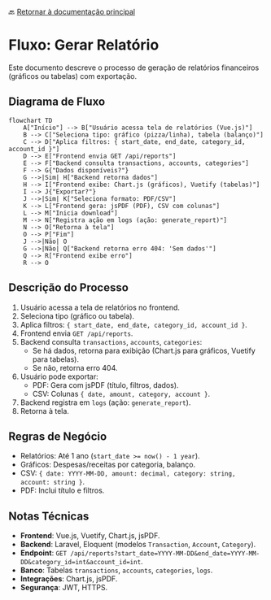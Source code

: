 🔙 [Retornar à documentação principal](../../README.md)

# Fluxo: Gerar Relatório

Este documento descreve o processo de geração de relatórios financeiros (gráficos ou tabelas) com exportação.

## Diagrama de Fluxo

```mermaid
flowchart TD
    A["Início"] --> B["Usuário acessa tela de relatórios (Vue.js)"]
    B --> C["Seleciona tipo: gráfico (pizza/linha), tabela (balanço)"]
    C --> D["Aplica filtros: { start_date, end_date, category_id, account_id }"]
    D --> E["Frontend envia GET /api/reports"]
    E --> F["Backend consulta transactions, accounts, categories"]
    F --> G{"Dados disponíveis?"}
    G -->|Sim| H["Backend retorna dados"]
    H --> I["Frontend exibe: Chart.js (gráficos), Vuetify (tabelas)"]
    I --> J{"Exportar?"}
    J -->|Sim| K["Seleciona formato: PDF/CSV"]
    K --> L["Frontend gera: jsPDF (PDF), CSV com colunas"]
    L --> M["Inicia download"]
    M --> N["Registra ação em logs (ação: generate_report)"]
    N --> O["Retorna à tela"]
    O --> P["Fim"]
    J -->|Não| O
    G -->|Não| Q["Backend retorna erro 404: 'Sem dados'"]
    Q --> R["Frontend exibe erro"]
    R --> O
```

## Descrição do Processo

1. Usuário acessa a tela de relatórios no frontend.
2. Seleciona tipo (gráfico ou tabela).
3. Aplica filtros: `{ start_date, end_date, category_id, account_id }`.
4. Frontend envia `GET /api/reports`.
5. Backend consulta `transactions`, `accounts`, `categories`:
   - Se há dados, retorna para exibição (Chart.js para gráficos, Vuetify para tabelas).
   - Se não, retorna erro 404.
6. Usuário pode exportar:
   - PDF: Gera com jsPDF (título, filtros, dados).
   - CSV: Colunas `{ date, amount, category, account }`.
7. Backend registra em `logs` (ação: `generate_report`).
8. Retorna à tela.

## Regras de Negócio

- Relatórios: Até 1 ano (`start_date >= now() - 1 year`).
- Gráficos: Despesas/receitas por categoria, balanço.
- CSV: `{ date: YYYY-MM-DD, amount: decimal, category: string, account: string }`.
- PDF: Inclui título e filtros.

## Notas Técnicas

- **Frontend**: Vue.js, Vuetify, Chart.js, jsPDF.
- **Backend**: Laravel, Eloquent (modelos `Transaction`, `Account`, `Category`).
- **Endpoint**: `GET /api/reports?start_date=YYYY-MM-DD&end_date=YYYY-MM-DD&category_id=int&account_id=int`.
- **Banco**: Tabelas `transactions`, `accounts`, `categories`, `logs`.
- **Integrações**: Chart.js, jsPDF.
- **Segurança**: JWT, HTTPS.